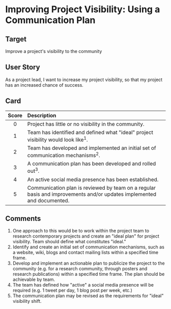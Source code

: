 # Improving Project Visibility: Using a Communication Plan

## Target

Improve a project's visibility to the community

## User Story

As a project lead, I want to increase my project visibility, so that my project has an increased chance of success.

## Card

| Score         | Description |
| :-------------: | :------------- |
| 0 | Project has little or no visibility in the community. |
| 1 | Team has identified and defined what "ideal" project visibility would look like<sup>1</sup>. |
| 2 | Team has developed and implemented an initial set of communication mechanisms<sup>2</sup>.  |
| 3 | A communication plan has been developed and rolled out<sup>3</sup>. |
| 4 | An active social media presence has been established. |
| 5 | Communication plan is reviewed by team on a regular basis and improvements and/or updates implemented and documented. |

## Comments

1. One approach to this would be to work within the project team to research contemporary projects and create an "ideal plan" for 
project visibility. Team should define what constitutes "ideal."
2. Identify and create an initial set of communication mechanisms, such as a website, wiki, blogs and contact mailing lists 
within a specified time frame.
3. Develop and implement an actionable plan to publicize the project to the community (e.g. for a research community, through posters and research publications) within a specified time frame. The plan should be achievable by team.
4. The team has defined how "active" a social media presence will be required (e.g. 1 tweet per day, 1 blog post per week, etc.)
5. The communication plan may be revised as the requirements for "ideal" visibility shift.

